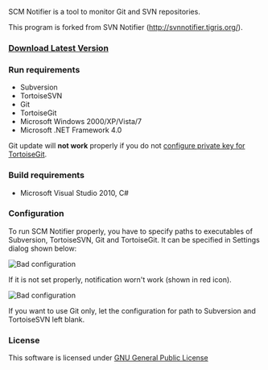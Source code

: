 SCM Notifier is a tool to monitor Git and SVN repositories.

This program is forked from SVN Notifier (http://svnnotifier.tigris.org/).

### [Download Latest Version](https://github.com/downloads/pocorall/scm-notifier/SCM_Notifier.exe)

### Run requirements
* Subversion
* TortoiseSVN
* Git
* TortoiseGit
* Microsoft Windows 2000/XP/Vista/7
* Microsoft .NET Framework 4.0

Git update will **not work** properly if you do not [configure private key for TortoiseGit](http://serverfault.com/questions/194567/how-to-i-tell-git-for-windows-where-to-find-my-private-rsa-key).  

### Build requirements
* Microsoft Visual Studio 2010, C#


### Configuration
To run SCM Notifier properly, you have to specify paths to executables of Subversion, TortoiseSVN, Git and TortoiseGit. It can be specified in Settings dialog shown below:

![Bad configuration](https://raw.github.com/pocorall/scm-notifier/master/docs/settings.png)

If it is not set properly, notification worn't work (shown in red icon).

![Bad configuration](https://raw.github.com/pocorall/scm-notifier/master/docs/badConfig.png)

If you want to use Git only, let the configuration for path to Subversion and TortoiseSVN left blank.


### License

This software is licensed under [GNU General Public License](http://www.gnu.org/licenses/licenses.html#GPL)
